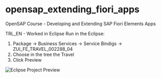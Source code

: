 # opensap_extending_fiori_apps
OpenSAP Course - Developing and Extending SAP Fiori Elements Apps

TRL_EN - Worked in Eclipse
Run in the Eclipse: 
1. Package -> Business Services -> Service Bindigs -> ZUI_FE_TRAVEL_002288_04
2. Choose in the tree the Travel
3. Click Preview

![Eclipse Project Preview](https://imgur.com/mb7UWiX)
